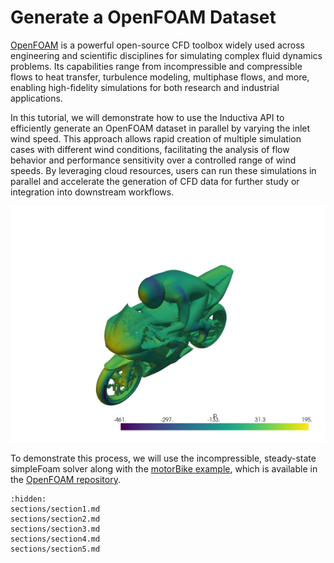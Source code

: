 # Generate a OpenFOAM Dataset
[OpenFOAM](https://www.openfoam.com/) is a powerful open-source CFD toolbox widely used across engineering 
and scientific disciplines for simulating complex fluid dynamics problems. Its capabilities range 
from incompressible and compressible flows to heat transfer, turbulence modeling, multiphase flows, 
and more, enabling high-fidelity simulations for both research and industrial applications.

In this tutorial, we will demonstrate how to use the Inductiva API to efficiently generate an OpenFOAM dataset 
in parallel by varying the inlet wind speed. This approach allows rapid creation of multiple simulation cases 
with different wind conditions, facilitating the analysis of flow behavior and performance sensitivity over 
a controlled range of wind speeds. By leveraging cloud resources, users can run these simulations in parallel 
and accelerate the generation of CFD data for further study or integration into downstream workflows.

<p align="center"><img src="../_static/bike_pressure_field.png" alt="OpenFOAM simulation visualization" width="700"></p>

To demonstrate this process, we will use the incompressible, steady-state simpleFoam solver along with 
the [motorBike example](https://develop.openfoam.com/Development/openfoam/-/tree/master/tutorials/incompressible/simpleFoam/motorBike), which is available in the [OpenFOAM repository](https://develop.openfoam.com/Development/openfoam).

```{toctree}
:hidden:
sections/section1.md
sections/section2.md
sections/section3.md
sections/section4.md
sections/section5.md
```
